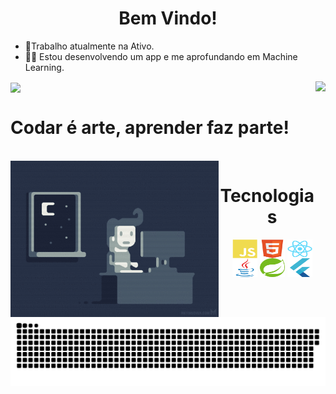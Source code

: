 <H1 align= "center">Bem Vindo!</H1>

- 💼Trabalho atualmente na Ativo.
- 👨‍💻 Estou desenvolvendo um app e me aprofundando em Machine Learning.

<a href="https://github.com/anuraghazra/github-readme-stats">
  <img height=200 align="center" src="https://github-readme-stats.vercel.app/api?username=matheusFPZ&theme=radical" />
</a>
<a href="https://github.com/anuraghazra/convoychat">
  <img height=200 align="right" src="https://github-readme-stats.vercel.app/api/top-langs?username=matheusFPZ&layout=compact&langs_count=8&card_width=320&theme=radical" />
</a>
<H1>Codar é arte, aprender faz parte!</H1>

  <div align="center"><br>
    <img align = "left" height= "250" alt="codando" src="code.gif">
    <H1>Tecnologias</H1>
    <img align ="center" height="30" width="40" alt="javascript" src="https://raw.githubusercontent.com/devicons/devicon/master/icons/javascript/javascript-plain.svg">
   <img align ="center" height="30" width="40" alt="html" src="https://raw.githubusercontent.com/devicons/devicon/master/icons/html5/html5-original.svg">
     <img align ="center" height="30" width="40" alt="react" src="https://raw.githubusercontent.com/devicons/devicon/master/icons/react/react-original.svg">
   <img align ="center" height="30" width="40" alt="react" src="https://raw.githubusercontent.com/devicons/devicon/master/icons/java/java-original.svg">
   <img align ="center" height="30" width="40" alt="react" src="https://raw.githubusercontent.com/devicons/devicon/master/icons/spring/spring-original.svg">
    <img align ="center" height="30" width="40" alt="react" src="https://raw.githubusercontent.com/devicons/devicon/master/icons/flutter/flutter-original.svg">
 </div>    

  

![Snake animation](https://github.com/matheusFPZ/matheusFPZ/blob/output/github-contribution-grid-snake.svg)

